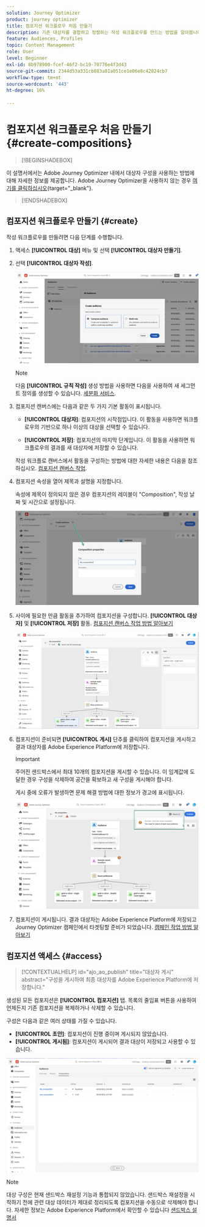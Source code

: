 ```yaml
---
solution: Journey Optimizer
product: journey optimizer
title: 컴포지션 워크플로우 처음 만들기
description: 기존 대상자를 결합하고 정렬하는 작성 워크플로우를 만드는 방법을 알아봅니다.
feature: Audiences, Profiles
topic: Content Management
role: User
level: Beginner
exl-id: 8b978900-fcef-46f2-bc19-70776e4f3d43
source-git-commit: 2344d53a331cb883a81a051ce1e06e8c42824cb7
workflow-type: tm+mt
source-wordcount: '443'
ht-degree: 16%

---
```


# 컴포지션 워크플로우 처음 만들기 {#create-compositions}

>[!BEGINSHADEBOX]

이 설명서에서는 Adobe Journey Optimizer 내에서 대상자 구성을 사용하는 방법에 대해 자세한 정보를 제공합니다. Adobe Journey Optimizer을 사용하지 않는 경우 [여기를 클릭하십시오](https://experienceleague.adobe.com/docs/experience-platform/segmentation/ui/audience-composition.html?lang=ko){target="_blank"}.

>[!ENDSHADEBOX]

## 컴포지션 워크플로우 만들기 {#create}

작성 워크플로우를 만들려면 다음 단계를 수행합니다.

1. 액세스 **[!UICONTROL 대상]** 메뉴 및 선택 **[!UICONTROL 대상자 만들기]**.

1. 선택 **[!UICONTROL 대상자 작성]**.

   ![](assets/audiences-create.png)

   >[!NOTE]
   >
   >다음 **[!UICONTROL 규칙 작성]** 생성 방법을 사용하면 다음을 사용하여 새 세그먼트 정의를 생성할 수 있습니다. [세분화 서비스](https://experienceleague.adobe.com/docs/experience-platform/segmentation/ui/overview.html?lang=ko).

1. 컴포지션 캔버스에는 다음과 같은 두 가지 기본 활동이 표시됩니다.

   * **[!UICONTROL 대상자]**: 컴포지션의 시작점입니다. 이 활동을 사용하면 워크플로우의 기반으로 하나 이상의 대상을 선택할 수 있습니다.

   * **[!UICONTROL 저장]**: 컴포지션의 마지막 단계입니다. 이 활동을 사용하면 워크플로우의 결과를 새 대상자에 저장할 수 있습니다.

   작성 워크플로 캔버스에서 활동을 구성하는 방법에 대한 자세한 내용은 다음을 참조하십시오. [컴포지션 캔버스 작업](composition-canvas.md).

1. 컴포지션 속성을 열어 제목과 설명을 지정합니다.

   속성에 제목이 정의되지 않은 경우 컴포지션의 레이블이 &quot;Composition&quot;, 작성 날짜 및 시간으로 설정됩니다.

   ![](assets/audiences-properties.png)

1. 사이에 필요한 만큼 활동을 추가하여 컴포지션을 구성합니다. **[!UICONTROL 대상자]** 및 **[!UICONTROL 저장]** 활동. [컴포지션 캔버스 작업 방법 알아보기](composition-canvas.md)

   ![](assets/audiences-publish.png)

1. 컴포지션이 준비되면 **[!UICONTROL 게시]** 단추를 클릭하여 컴포지션을 게시하고 결과 대상자를 Adobe Experience Platform에 저장합니다.

   >[!IMPORTANT]
   >
   >주어진 샌드박스에서 최대 10개의 컴포지션을 게시할 수 있습니다. 이 임계값에 도달한 경우 구성을 삭제하여 공간을 확보하고 새 구성을 게시해야 합니다.

   게시 중에 오류가 발생하면 문제 해결 방법에 대한 정보가 경고에 표시됩니다.

   ![](assets/audiences-alerts.png)

1. 컴포지션이 게시됩니다. 결과 대상자는 Adobe Experience Platform에 저장되고 Journey Optimizer 캠페인에서 타겟팅할 준비가 되었습니다. [캠페인 작업 방법 알아보기](../campaigns/get-started-with-campaigns.md)

## 컴포지션 액세스 {#access}

>[!CONTEXTUALHELP]
>id="ajo_ao_publish"
>title="대상자 게시"
>abstract="구성을 게시하여 최종 대상자를 Adobe Experience Platform에 저장합니다."

생성된 모든 컴포지션은 **[!UICONTROL 컴포지션]** 탭. 목록의 줄임표 버튼을 사용하여 언제든지 기존 컴포지션을 복제하거나 삭제할 수 있습니다.

구성은 다음과 같은 여러 상태를 가질 수 있습니다.

* **[!UICONTROL 초안]**: 컴포지션이 진행 중이며 게시되지 않았습니다.
* **[!UICONTROL 게시됨]**: 컴포지션이 게시되어 결과 대상이 저장되고 사용할 수 있습니다.

![](assets/audiences-compositions.png)

>[!NOTE]
>
>대상 구성은 현재 샌드박스 재설정 기능과 통합되지 않았습니다. 샌드박스 재설정을 시작하기 전에 관련 대상 데이터가 제대로 정리되도록 컴포지션을 수동으로 삭제해야 합니다. 자세한 정보는 Adobe Experience Platform에서 확인할 수 있습니다 [샌드박스 설명서](https://experienceleague.adobe.com/docs/experience-platform/sandbox/ui/user-guide.html#delete-audience-compositions)
